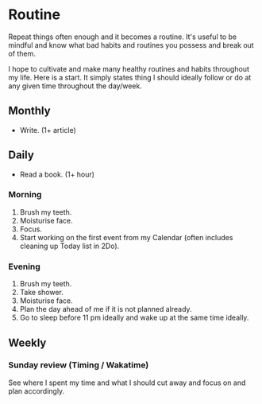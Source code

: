 # Routine
Repeat things often enough and it becomes a routine. It's useful to be mindful and know what bad habits and routines you possess and break out of them.

I hope to cultivate and make many healthy routines and habits throughout my life. Here is a start. It simply states thing I should ideally follow or do at any given time throughout the day/week.

## Monthly
- Write. (1+ article)

## Daily
- Read a book. (1+ hour)

### Morning
1. Brush my teeth.
2. Moisturise face.
3. Focus.
4. Start working on the first event from my Calendar (often includes cleaning up Today list in 2Do).

### Evening
1. Brush my teeth.
2. Take shower.
3. Moisturise face.
4. Plan the day ahead of me if it is not planned already.
5. Go to sleep before 11 pm ideally and wake up at the same time ideally.

## Weekly
### Sunday review (Timing / Wakatime)
See where I spent my time and what I should cut away and focus on and plan accordingly.